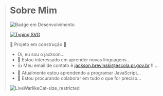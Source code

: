 > # Sobre Mim
>
> ![Badge em Desenvolvimento](http://img.shields.io/static/v1?label=STATUS&message=EM%20DESENVOLVIMENTO&color=GREEN&style=for-the-badge)
>
>[![Typing SVG](https://readme-typing-svg.herokuapp.com/?color=00bfbf&size=35&center=true&vCenter=true&width=1000&lines=HEY,+MY+NAME+is+Jackson+Brevinski;I'm+16+years+old;I+from+Brasil,+PR;astalavista+baby!+:%29)](https://git.io/typing-svg)
>
> :construction: Projeto em construção :construction:
>
> -  Oi, eu sou o jackson...
> - 👀 Estou interessado em aprender novas linguagens...
> - 👍 Meu email de contato ẽ jackson.brevinski@escola.pr.gov.br !! ...
> - 🌱 Atualmente estou aprendendo a programar JavaScript...
> - 💞️ Estou procurando colaborar em tudo o que for preciso...
>
> ![LiveWarlikeCat-size_restricted](https://encrypted-tbn0.gstatic.com/images?q=tbn:ANd9GcSpYqmpKCAX_MECQO--qOwSo7z8IDLK2D7Xgw&usqp=CAU)


